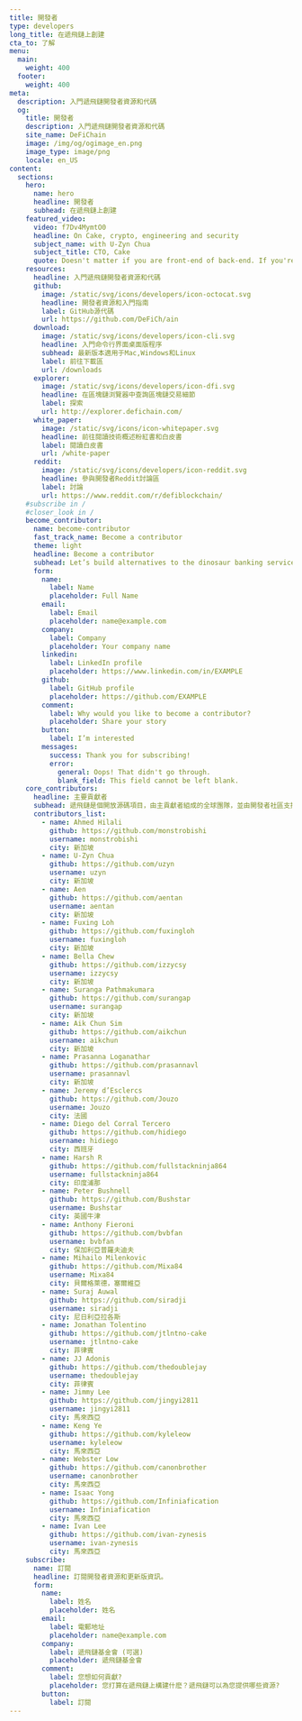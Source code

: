```yaml
---
title: 開發者
type: developers
long_title: 在遞飛鏈上創建
cta_to: 了解
menu:
  main:
    weight: 400
  footer:
    weight: 400
meta:
  description: 入門遞飛鏈開發者資源和代碼
  og:
    title: 開發者
    description: 入門遞飛鏈開發者資源和代碼
    site_name: DeFiChain
    image: /img/og/ogimage_en.png
    image_type: image/png
    locale: en_US
content:
  sections:
    hero:
      name: hero
      headline: 開發者
      subhead: 在遞飛鏈上創建
    featured_video:
      video: f7Dv4MymtO0
      headline: On Cake, crypto, engineering and security
      subject_name: with U-Zyn Chua
      subject_title: CTO, Cake
      quote: Doesn't matter if you are front-end of back-end. If you're a JavaScript developer, and a good one, drop me a note, and we can talk.
    resources:
      headline: 入門遞飛鏈開發者資源和代碼
      github:
        image: /static/svg/icons/developers/icon-octocat.svg
        headline: 開發者資源和入門指南
        label: GitHub源代碼
        url: https://github.com/DeFiCh/ain
      download:
        image: /static/svg/icons/developers/icon-cli.svg
        headline: 入門命令行界面桌面版程序
        subhead: 最新版本適用于Mac,Windows和Linux
        label: 前往下載區
        url: /downloads
      explorer:
        image: /static/svg/icons/developers/icon-dfi.svg
        headline: 在區塊鏈浏覽器中查詢區塊鏈交易細節
        label: 探索
        url: http://explorer.defichain.com/
      white_paper:
        image: /static/svg/icons/icon-whitepaper.svg
        headline: 前往閱讀技術概述粉紅書和白皮書
        label: 閱讀白皮書
        url: /white-paper
      reddit:
        image: /static/svg/icons/developers/icon-reddit.svg
        headline: 參與開發者Reddit討論區
        label: 討論
        url: https://www.reddit.com/r/defiblockchain/
    #subscribe in /
    #closer_look in /
    become_contributor:
      name: become-contributor
      fast_track_name: Become a contributor
      theme: light
      headline: Become a contributor
      subhead: Let’s build alternatives to the dinosaur banking services together!
      form:
        name:
          label: Name
          placeholder: Full Name
        email:
          label: Email
          placeholder: name@example.com
        company:
          label: Company
          placeholder: Your company name
        linkedin:
          label: LinkedIn profile
          placeholder: https://www.linkedin.com/in/EXAMPLE
        github:
          label: GitHub profile
          placeholder: https://github.com/EXAMPLE
        comment:
          label: Why would you like to become a contributor?
          placeholder: Share your story
        button:
          label: I’m interested
        messages:
          success: Thank you for subscribing!
          error: 
            general: Oops! That didn't go through.
            blank_field: This field cannot be left blank.
    core_contributors:
      headline: 主要貢獻者
      subhead: 遞飛鏈是個開放源碼項目，由主貢獻者組成的全球團隊，並由開發者社區支持此項目。[GitHub](https://github.com/DeFiCh)源代碼網列出主要貢獻者和項目中細節
      contributors_list:
        - name: Ahmed Hilali
          github: https://github.com/monstrobishi
          username: monstrobishi
          city: 新加坡
        - name: U-Zyn Chua
          github: https://github.com/uzyn
          username: uzyn
          city: 新加坡
        - name: Aen
          github: https://github.com/aentan
          username: aentan
          city: 新加坡
        - name: Fuxing Loh
          github: https://github.com/fuxingloh
          username: fuxingloh
          city: 新加坡
        - name: Bella Chew
          github: https://github.com/izzycsy
          username: izzycsy
          city: 新加坡
        - name: Suranga Pathmakumara
          github: https://github.com/surangap
          username: surangap
          city: 新加坡
        - name: Aik Chun Sim
          github: https://github.com/aikchun
          username: aikchun
          city: 新加坡
        - name: Prasanna Loganathar
          github: https://github.com/prasannavl
          username: prasannavl
          city: 新加坡
        - name: Jeremy d’Esclercs
          github: https://github.com/Jouzo
          username: Jouzo
          city: 法國
        - name: Diego del Corral Tercero
          github: https://github.com/hidiego
          username: hidiego
          city: 西班牙
        - name: Harsh R
          github: https://github.com/fullstackninja864
          username: fullstackninja864
          city: 印度浦那
        - name: Peter Bushnell
          github: https://github.com/Bushstar
          username: Bushstar
          city: 英國牛津
        - name: Anthony Fieroni
          github: https://github.com/bvbfan
          username: bvbfan
          city: 保加利亞普羅夫迪夫
        - name: Mihailo Milenkovic
          github: https://github.com/Mixa84
          username: Mixa84
          city: 貝爾格萊德，塞爾維亞
        - name: Suraj Auwal
          github: https://github.com/siradji
          username: siradji
          city: 尼日利亞拉各斯
        - name: Jonathan Tolentino
          github: https://github.com/jtlntno-cake
          username: jtlntno-cake
          city: 菲律賓
        - name: JJ Adonis
          github: https://github.com/thedoublejay
          username: thedoublejay
          city: 菲律賓
        - name: Jimmy Lee
          github: https://github.com/jingyi2811
          username: jingyi2811
          city: 馬來西亞
        - name: Keng Ye
          github: https://github.com/kyleleow
          username: kyleleow
          city: 馬來西亞
        - name: Webster Low
          github: https://github.com/canonbrother
          username: canonbrother
          city: 馬來西亞
        - name: Isaac Yong
          github: https://github.com/Infiniafication
          username: Infiniafication
          city: 馬來西亞
        - name: Ivan Lee
          github: https://github.com/ivan-zynesis
          username: ivan-zynesis
          city: 馬來西亞
    subscribe:
      name: 訂閱
      headline: 訂閱開發者資源和更新版資訊。
      form:
        name:
          label: 姓名
          placeholder: 姓名
        email:
          label: 電郵地址
          placeholder: name@example.com
        company:
          label: 遞飛鏈基金會 (可選)
          placeholder: 遞飛鏈基金會
        comment:
          label: 您想如何貢獻?
          placeholder: 您打算在遞飛鏈上構建什麽？遞飛鏈可以為您提供哪些資源?
        button:
          label: 訂閱
---
```


